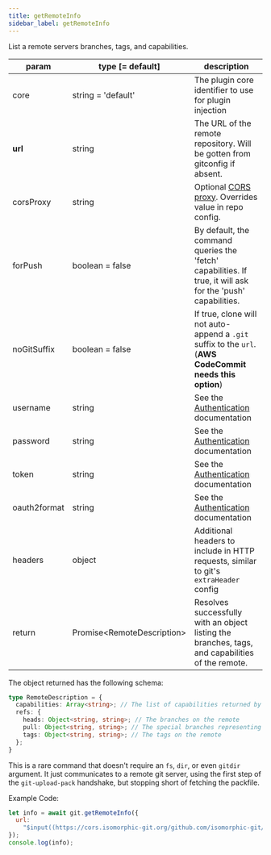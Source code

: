 ```yaml
---
title: getRemoteInfo
sidebar_label: getRemoteInfo
---
```


List a remote servers branches, tags, and capabilities.

| param        | type [= default]             | description                                                                                                 |
| ------------ | ---------------------------- | ----------------------------------------------------------------------------------------------------------- |
| core         | string = 'default'           | The plugin core identifier to use for plugin injection                                                      |
| **url**      | string                       | The URL of the remote repository. Will be gotten from gitconfig if absent.                                  |
| corsProxy    | string                       | Optional [CORS proxy](https://www.npmjs.com/%40isomorphic-git/cors-proxy). Overrides value in repo config.  |
| forPush      | boolean = false              | By default, the command queries the 'fetch' capabilities. If true, it will ask for the 'push' capabilities. |
| noGitSuffix  | boolean = false              | If true, clone will not auto-append a `.git` suffix to the `url`. (**AWS CodeCommit needs this option**)    |
| username     | string                       | See the [Authentication](./authentication.html) documentation                                               |
| password     | string                       | See the [Authentication](./authentication.html) documentation                                               |
| token        | string                       | See the [Authentication](./authentication.html) documentation                                               |
| oauth2format | string                       | See the [Authentication](./authentication.html) documentation                                               |
| headers      | object                       | Additional headers to include in HTTP requests, similar to git's `extraHeader` config                       |
| return       | Promise\<RemoteDescription\> | Resolves successfully with an object listing the branches, tags, and capabilities of the remote.            |

The object returned has the following schema:

```ts
type RemoteDescription = {
  capabilities: Array<string>; // The list of capabilities returned by the server (part of the Git protocol)
  refs: {
    heads: Object<string, string>; // The branches on the remote
    pull: Object<string, string>; // The special branches representing pull requests (non-standard)
    tags: Object<string, string>; // The tags on the remote
  };
}
```

This is a rare command that doesn't require an `fs`, `dir`, or even `gitdir` argument.
It just communicates to a remote git server, using the first step of the `git-upload-pack` handshake, but stopping short of fetching the packfile.

Example Code:

```js live
let info = await git.getRemoteInfo({
  url:
    "$input((https://cors.isomorphic-git.org/github.com/isomorphic-git/isomorphic-git.git))"
});
console.log(info);
```
